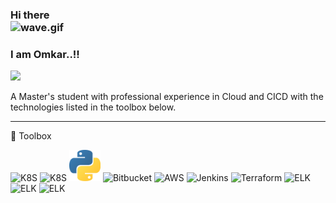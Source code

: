 ### Hi there <img data-target="animated-image.replacedImage" alt="wave.gif" class="AnimatedImagePlayer-animatedImage" src="https://raw.githubusercontent.com/MartinHeinz/MartinHeinz/master/wave.gif" style="display: block; opacity: 1;"> 

### I am Omkar..!!

![](https://komarev.com/ghpvc/?username=omkar-9905&color=blue&style=flat-square)

A Master's student with professional experience in Cloud and CICD with the technologies listed in the toolbox below.

---

🧰 Toolbox

<img src="https://kubernetes.io/images/favicon.png" alt="K8S" width="50" height="50"/> <img 
src="https://www.docker.com/wp-content/uploads/2022/03/vertical-logo-monochromatic.png" alt="K8S" width="50" height="50"/> <img
src="https://github.com/omkar-9905/leetcode/blob/main/python_logo.png" alt="python" width="50" height="50"/> <img
src="https://upload.wikimedia.org/wikipedia/commons/thumb/0/0e/Bitbucket-blue-logomark-only.svg/1200px-Bitbucket-blue-logomark-only.svg.png" alt="Bitbucket" width="50" height="50"/> <img
src="https://cdn.freebiesupply.com/logos/thumbs/2x/aws-logo-logo.png" alt="AWS" width="60" height="50"/> <img
src="https://upload.wikimedia.org/wikipedia/commons/thumb/e/e9/Jenkins_logo.svg/1200px-Jenkins_logo.svg.png" alt="Jenkins" width="50" height="55"/> <img
src="https://dustindortch.files.wordpress.com/2020/08/terraform-logo.png" alt="Terraform" width="50" height="50"/> <img
src="https://images.contentstack.io/v3/assets/bltefdd0b53724fa2ce/blt601c406b0b5af740/620577381692951393fdf8d6/elastic-logo-cluster.svg" alt="ELK" width="50" height="50"/> <img
src="https://www.mytinydc.com/images/blog/blog-prometheus+grafana.png" alt="ELK" width="80" height="50"/> <img
src="https://upload.wikimedia.org/wikipedia/commons/thumb/4/4b/Bash_Logo_Colored.svg/1200px-Bash_Logo_Colored.svg.png" alt="ELK" width="50" height="50"/>





<!--
**omkar-9905/omkar-9905** is a ✨ _special_ ✨ repository because its `README.md` (this file) appears on your GitHub profile.




<img src="https://kubernetes.io/images/favicon.png" alt="K8S" width="50" height="50"/>  <img 
src="https://www.svgrepo.com/show/349308/bitbucket.svg" alt="BITBUCKET" width="50" height="50"/> <img 
src="http://www.w3.org/2000/svg" alt="BITBUCKET" width="50" height="50"/> <img 
src="https://raw.githubusercontent.com/samloh84/svg-devops-logos/master/logos_docker.svg" alt="BITBUCKET" width="50" height="50"/> 



Here are some ideas to get you started:

- 🔭 I’m currently working on ...
- 🌱 I’m currently learning ...
- 👯 I’m looking to collaborate on ...
- 🤔 I’m looking for help with ...
- 💬 Ask me about ...
- 📫 How to reach me: ...
- 😄 Pronouns: ...
- ⚡ Fun fact: ...
-->
